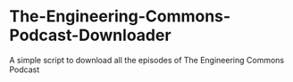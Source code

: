 # The-Engineering-Commons-Podcast-Downloader
A simple script to download all the episodes of The Engineering Commons Podcast
